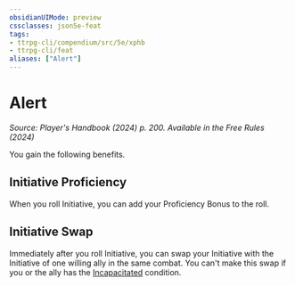 ```yaml
---
obsidianUIMode: preview
cssclasses: json5e-feat
tags:
- ttrpg-cli/compendium/src/5e/xphb
- ttrpg-cli/feat
aliases: ["Alert"]
---
```

# Alert
*Source: Player's Handbook (2024) p. 200. Available in the Free Rules (2024)*  

You gain the following benefits.

## Initiative Proficiency

When you roll Initiative, you can add your Proficiency Bonus to the roll.

## Initiative Swap

Immediately after you roll Initiative, you can swap your Initiative with the Initiative of one willing ally in the same combat. You can't make this swap if you or the ally has the [Incapacitated](3-Compendium/rules/conditions.md#Incapacitated) condition.
